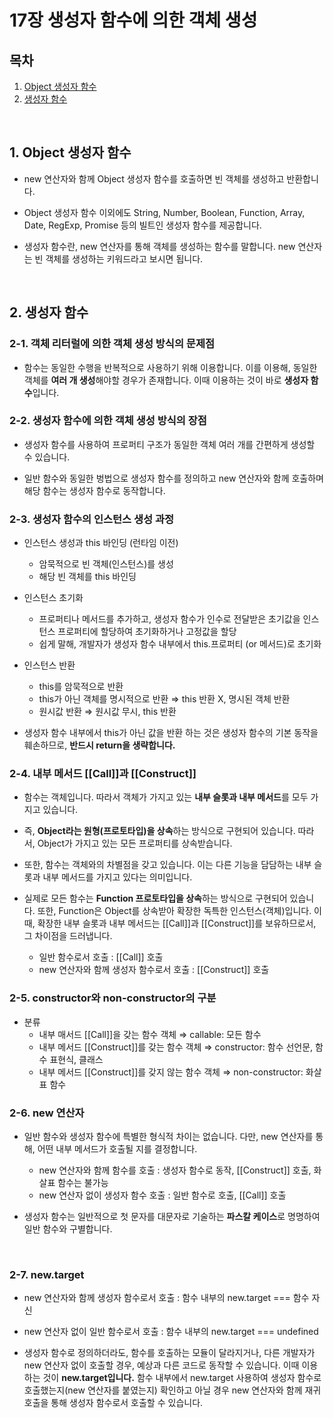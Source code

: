# 17장 생성자 함수에 의한 객체 생성

## 목차

1. [Object 생성자 함수](#1-Object-생성자-함수)
2. [생성자 함수](#2-생성자-함수)

<br />

## 1. Object 생성자 함수

- new 연산자와 함께 Object 생성자 함수를 호출하면 빈 객체를 생성하고 반환합니다.

- Object 생성자 함수 이외에도 String, Number, Boolean, Function, Array, Date, RegExp, Promise 등의 빌트인 생성자 함수를 제공합니다.

- 생성자 함수란, new 연산자를 통해 객체를 생성하는 함수를 말합니다. new 연산자는 빈 객체를 생성하는 키워드라고 보시면 됩니다.

<br />

## 2. 생성자 함수

### 2-1. 객체 리터럴에 의한 객체 생성 방식의 문제점

- 함수는 동일한 수행을 반복적으로 사용하기 위해 이용합니다. 이를 이용해, 동일한 객체를 **여러 개 생성**해야할 경우가 존재합니다. 이때 이용하는 것이 바로 **생성자 함수**입니다.


### 2-2. 생성자 함수에 의한 객체 생성 방식의 장점

- 생성자 함수를 사용하여 프로퍼티 구조가 동일한 객체 여러 개를 간편하게 생성할 수 있습니다.

- 일반 함수와 동일한 벙법으로 생성자 함수를 정의하고 new 연산자와 함께 호출하며 해당 함수는 생성자 함수로 동작합니다.


### 2-3. 생성자 함수의 인스턴스 생성 과정

-  인스턴스 생성과 this 바인딩 (런타임 이전)
    - 암묵적으로 빈 객체(인스턴스)를 생성
    - 해당 빈 객체를 this 바인딩

- 인스턴스 초기화
    - 프로퍼티나 메서드를 추가하고, 생성자 함수가 인수로 전달받은 초기값을 인스턴스 프로퍼티에 할당하여 초기화하거나 고정값을 할당
    - 쉽게 말해, 개발자가 생성자 함수 내부에서 this.프로퍼티 (or 메서드)로 초기화

- 인스턴스 반환
    - this를 암묵적으로 반환
    - this가 아닌 객체를 명시적으로 반환 ⇒ this 반환 X, 명시된 객체 반환
    - 원시값 반환 ⇒ 원시값 무시, this 반환


- 생성자 함수 내부에서 this가 아닌 값을 반환 하는 것은 생성자 함수의 기본 동작을 훼손하므로, **반드시 return을 생략합니다.**


### 2-4. 내부 메서드 [[Call]]과 [[Construct]]

- 함수는 객체입니다. 따라서 객체가 가지고 있는 **내부 슬롯과 내부 메서드**를 모두 가지고 있습니다.
- 즉, **Object라는 원형(프로토타입)을 상속**하는 방식으로 구현되어 있습니다. 따라서, Object가 가지고 있는 모든 프로퍼티를 상속받습니다.

- 또한, 함수는 객체와의 차별점을 갖고 있습니다. 이는 다른 기능을 담담하는 내부 슬롯과 내부 메서드를 가지고 있다는 의미입니다.
- 실제로 모든 함수는 **Function 프로토타입을 상속**하는 방식으로 구현되어 있습니다. 또한, Function은 Object를 상속받아 확장한 독특한 인스턴스(객체)입니다. 이때, 확장한 내부 슬롯과 내부 메서드는 [[Call]]과 [[Construct]]를 보유하므로서, 그 차이점을 드러냅니다.
  - 일반 함수로서 호출 : [[Call]] 호출 
  - new 연산자와 함께 생성자 함수로서 호출 : [[Construct]] 호출


### 2-5. constructor와 non-constructor의 구분

- 분류
  - 내부 매서드 [[Call]]을 갖는 함수 객체 ⇒ callable: 모든 함수
  - 내부 메서드 [[Construct]]를 갖는 함수 객체 ⇒ constructor: 함수 선언문, 함수 표현식, 클래스
  - 내부 메서드 [[Construct]]를 갖지 않는 함수 객체 ⇒ non-constructor: 화살표 함수


### 2-6. new 연산자

- 일반 함수와 생성자 함수에 특별한 형식적 차이는 없습니다. 다만, new 연산자를 통해, 어떤 내부 메서드가 호출될 지를 결정합니다.
  - new 연산자와 함께 함수를 호출 : 생성자 함수로 동작, [[Construct]] 호출, 화살표 함수는 불가능
  - new 연산자 없이 생성자 함수 호출 : 일반 함수로 호출, [[Call]] 호출

- 생성자 함수는 일반적으로 첫 문자를 대문자로 기술하는 **파스칼 케이스**로 명명하여 일반 함수와 구별합니다.

<br>

### 2-7. new.target

- new 연산자와 함께 생성자 함수로서 호출 : 함수 내부의 new.target === 함수 자신<br>
- new 연산자 없이 일반 함수로서 호출 : 함수 내부의 new.target === undefined

- 생성자 함수로 정의하더라도, 함수를 호출하는 모듈이 달라지거나, 다른 개발자가 new 연산자 없이 호출할 경우, 예상과 다른 코드로 동작할 수 있습니다. 이때 이용하는 것이 **new.target입니다.** 함수 내부에서 new.target 사용하여 생성자 함수로 호출했는지(new 연산자를 붙였는지) 확인하고 아닐 경우 new 연산자와 함께 재귀 호출을 통해 생성자 함수로서 호출할 수 있습니다.
